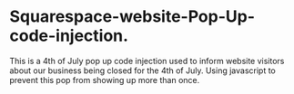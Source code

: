 # Squarespace-website-Pop-Up-code-injection.
This is a 4th of July pop up code injection used to inform website visitors about our business being closed for the 4th of July. Using javascript to prevent this pop from showing up more than once.
